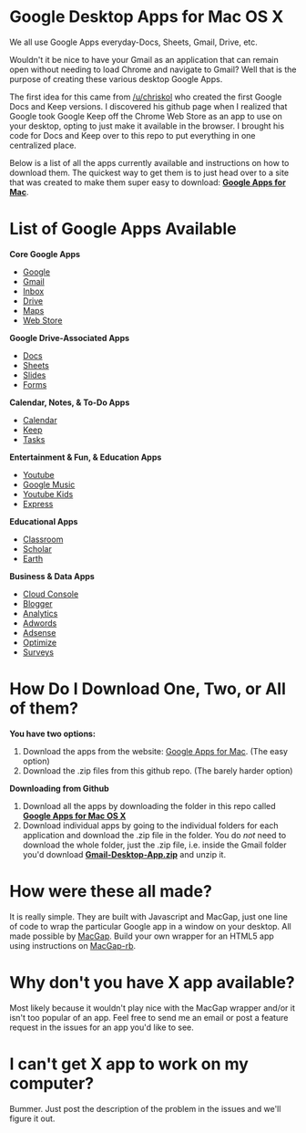 # Google Desktop Apps for Mac OS X
We all use Google Apps everyday-Docs, Sheets, Gmail, Drive, etc.

Wouldn't it be nice to have your Gmail as an application that can remain open without needing to load Chrome and navigate to Gmail? Well that is the purpose of creating these various desktop Google Apps.

The first idea for this came from [/u/chriskol](https://github.com/chriskol) who created the first Google Docs and Keep versions. I discovered his github page when I realized that Google took Google Keep off the Chrome Web Store as an app to use on your desktop, opting to just make it available in the browser. I brought his code for Docs and Keep over to this repo to put everything in one centralized place.

Below is a list of all the apps currently available and instructions on how to download them. The quickest way to get them is to just head over to a site that was created to make them super easy to download: [**Google Apps for Mac**](https://www.googleappsformac.com).

# List of Google Apps Available
**Core Google Apps**
* [Google](https://github.com/landek/Google-Desktop-Apps-for-Mac-OS-X/tree/master/Google)
* [Gmail](https://github.com/landek/Google-Desktop-Apps-for-Mac-OS-X/tree/master/Gmail)
* [Inbox](https://github.com/landek/Google-Desktop-Apps-for-Mac-OS-X/tree/master/Inbox)
* [Drive](https://github.com/landek/Google-Desktop-Apps-for-Mac-OS-X/tree/master/Drive)
* [Maps](https://github.com/landek/Google-Desktop-Apps-for-Mac-OS-X/tree/master/Maps)
* [Web Store](https://github.com/landek/Google-Desktop-Apps-for-Mac-OS-X/tree/master/Chrome%20Web%20Store)

**Google Drive-Associated Apps**
* [Docs](https://github.com/landek/Google-Desktop-Apps-for-Mac-OS-X/tree/master/Docs)
* [Sheets](https://github.com/landek/Google-Desktop-Apps-for-Mac-OS-X/tree/master/Sheets)
* [Slides](https://github.com/landek/Google-Desktop-Apps-for-OS-X/tree/master/Slides)
* [Forms](https://github.com/landek/Google-Desktop-Apps-for-Mac-OS-X/tree/master/Forms)

**Calendar, Notes, & To-Do Apps**
* [Calendar](https://github.com/landek/Google-Desktop-Apps-for-Mac-OS-X/tree/master/Calendar)
* [Keep](https://github.com/landek/Google-Desktop-Apps-for-Mac-OS-X/tree/masterKeep)
* [Tasks](https://github.com/landek/Google-Desktop-Apps-for-Mac-OS-X/tree/masterTasks)

**Entertainment & Fun, & Education Apps**
* [Youtube](https://github.com/landek/Google-Desktop-Apps-for-Mac-OS-X/tree/masterYoutube)
* [Google Music](https://github.com/landek/Google-Desktop-Apps-for-Mac-OS-X/tree/master/Music)
* [Youtube Kids](https://github.com/landek/Google-Desktop-Apps-for-Mac-OS-X/tree/master/Youtube%20Kids)
* [Express](https://github.com/landek/Google-Desktop-Apps-for-Mac-OS-X/tree/masterExpress)

**Educational Apps**
* [Classroom](https://github.com/landek/Google-Desktop-Apps-for-Mac-OS-X/tree/masterClassroom)
* [Scholar](https://github.com/landek/Google-Desktop-Apps-for-Mac-OS-X/tree/master/Scholar)
* [Earth](https://github.com/landek/Google-Desktop-Apps-for-Mac-OS-X/tree/master/Earth)

**Business & Data Apps**
* [Cloud Console](https://github.com/landek/Google-Desktop-Apps-for-Mac-OS-X/tree/master/Cloud%20Console)
* [Blogger](https://github.com/landek/Google-Desktop-Apps-for-Mac-OS-X/tree/master/Blogger)
* [Analytics](https://github.com/landek/Google-Desktop-Apps-for-Mac-OS-X/tree/master/Analytics)
* [Adwords](https://github.com/landek/Google-Desktop-Apps-for-Mac-OS-X/tree/master/Adwords)
* [Adsense](https://github.com/landek/Google-Desktop-Apps-for-Mac-OS-X/tree/master/Adsense)
* [Optimize](https://github.com/landek/Google-Desktop-Apps-for-Mac-OS-X/tree/masterOptimize)
* [Surveys](https://github.com/landek/Google-Desktop-Apps-for-Mac-OS-X/tree/masterSurveys)

# How Do I Download One, Two, or All of them?
**You have two options:**
1. Download the apps from the website: [Google Apps for Mac](https://www.googleappsformac.com). (The easy option)
2. Download the .zip files from this github repo. (The barely harder option)

**Downloading from Github**
1. Download all the apps by downloading the folder in this repo called [**Google Apps for Mac OS X**]()
2. Download individual apps by going to the individual folders for each application and download the .zip file in the folder. You do _not_ need to download the whole folder, just the .zip file, i.e. inside the Gmail folder you'd download [**Gmail-Desktop-App.zip**]() and unzip it.

# How were these all made?
It is really simple. They are built with Javascript and MacGap, just one line of code to wrap the particular Google app in a window on your desktop. All made possible by [MacGap](https://github.com/MacGapProject/MacGap2). Build your own wrapper for an HTML5 app using instructions on [MacGap-rb](https://github.com/maccman/macgap-rb).

# Why don't you have X app available?
Most likely because it wouldn't play nice with the MacGap wrapper and/or it isn't too popular of an app. Feel free to send me an email or post a feature request in the issues for an app you'd like to see.

# I can't get X app to work on my computer?
Bummer. Just post the description of the problem in the issues and we'll figure it out.
